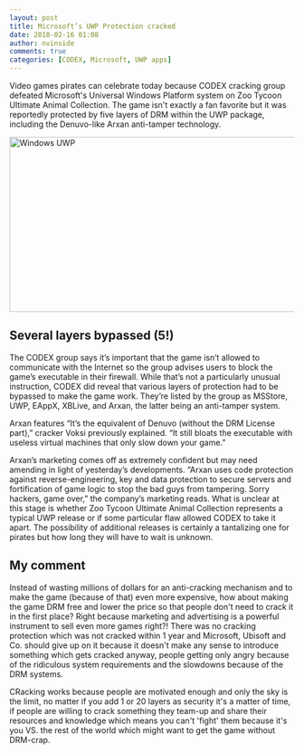```yaml
---
layout: post
title: Microsoft’s UWP Protection cracked
date: 2018-02-16 01:08
author: nvinside
comments: true
categories: [CODEX, Microsoft, UWP apps]
---
```

Video games pirates can celebrate today because CODEX cracking group defeated Microsoft's Universal Windows Platform system on Zoo Tycoon Ultimate Animal Collection. The game isn't exactly a fan favorite but it was reportedly protected by five layers of DRM within the UWP package, including the Denuvo-like Arxan anti-tamper technology.

<img class=" size-full wp-image-2841 aligncenter" src="https://chefkochblog.files.wordpress.com/2018/02/windows-uwp.jpg" alt="Windows UWP" width="550" height="309" />

<!--more-->

<h2>Several layers bypassed (5!)</h2>

The CODEX group says it’s important that the game isn’t allowed to communicate with the Internet so the group advises users to block the game’s executable in their firewall. While that’s not a particularly unusual instruction, CODEX did reveal that various layers of protection had to be bypassed to make the game work. They’re listed by the group as MSStore, UWP, EAppX, XBLive, and Arxan, the latter being an anti-tamper system.

Arxan features “It’s the equivalent of Denuvo (without the DRM License part),” cracker Voksi previously explained. “It still bloats the executable with useless virtual machines that only slow down your game.”

Arxan’s marketing comes off as extremely confident but may need amending in light of yesterday’s developments. “Arxan uses code protection against reverse-engineering, key and data protection to secure servers and fortification of game logic to stop the bad guys from tampering. Sorry hackers, game over,” the company’s marketing reads. What is unclear at this stage is whether Zoo Tycoon Ultimate Animal Collection represents a typical UWP release or if some particular flaw allowed CODEX to take it apart. The possibility of additional releases is certainly a tantalizing one for pirates but how long they will have to wait is unknown.

<h2>My comment</h2>

Instead of wasting millions of dollars for an anti-cracking mechanism and to make the game (because of that) even more expensive, how about making the game DRM free and lower the price so that people don't need to crack it in the first place? Right because marketing and advertising is a powerful instrument to sell even more games right?! There was no cracking protection which was not cracked within 1 year and Microsoft, Ubisoft and Co. should give up on it because it doesn't make any sense to introduce something which gets cracked anyway, people getting only angry because of the ridiculous system requirements and the slowdowns because of the DRM systems.

CRacking works because people are motivated enough and only the sky is the limit, no matter if you add 1 or 20 layers as security it's a matter of time, if people are willing to crack something they team-up and share their resources and knowledge which means you can't 'fight' them because it's you VS. the rest of the world which might want to get the game without DRM-crap.

